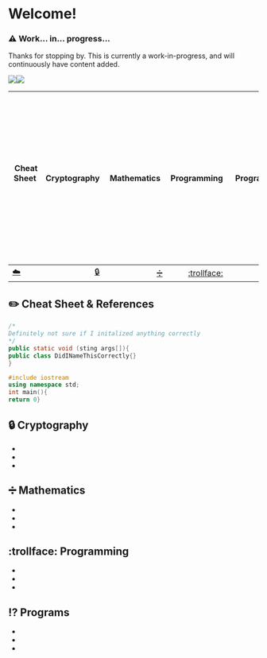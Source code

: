 # Welcome!

### :warning: Work... in... progress...
Thanks for stopping by. This is currently a work-in-progress, and will continuously have content added.

<a href="https://github.com/gil-ryan"><img src="https://badgen.net/badge/github/gil-ryan/red?icon=github"></a><a href="https://gil-ryab.github.io"><img src="https://badgen.net/badge/personal-website/gil-ryan/red"></a>

| &nbsp;Cheat Sheet &nbsp; | Cryptography  | &nbsp;Mathematics&nbsp;                      |Programming                                  | &nbsp;&nbsp;Programs&nbsp;&nbsp;        |&nbsp;&nbsp;&nbsp;Other&nbsp;&nbsp;&nbsp;|-----------------:|
|--------------------------|--------------:|---------------------------------------------:|--------------------------------------------:|----------------------------------------:|----------------------------------------:|-----------------:|
|[:cloud:](#cloud)         |[:lock:](#lock)|[:heavy_division_sign:](#heavy_division_sign) | [:trollface:](#trollface)                   | [:interrobang:](#interrobang)           | [:floppy_disk:](#floppy_disk)           |[:coffee:](#other)|


## :pencil2: Cheat Sheet & References
```Java
/*
Definitely not sure if I initalized anything correctly
*/
public static void (sting args[]){
public class DidINameThisCorrectly{}
}
```
```C++
#include iostream
using namespace std;
int main(){
return 0}
```
## :lock: Cryptography
*
*
*
## :heavy_division_sign: Mathematics
*
*
*
## :trollface: Programming
* 
*
*
## :interrobang: Programs
*
*
*